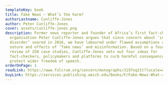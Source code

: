 ```yaml
---
templateKey: book
title: Fake News – What’s the harm?
authorLastname: Cunliffe-Jones
author: Peter Cunliffe-Jones
cover: assets/cunliffe-jones.png
description: Former news reporter and founder of Africa’s first fact-checking
  organisation Peter Cunliffe-Jones argues that since concern about ‘information
  disorder’ soared in 2016, we have laboured under flawed assumptions about the
  nature and effects of ‘fake news’ and misinformation. Based on a four-year
  review of 250 case studies, Cunliffe-Jones sets out four ideas for
  fact-checkers, policymakers and platforms to curb harmful consequences and
  protect wider freedom of speech.
orderOnPage: 1
readLink: https://www.fulcrum.org/concern/monographs/3197xq21t?locale=en
buyLink: https://services.publishing.umich.edu/Books/F/Fake-News-What-s-the-harm
---
```

